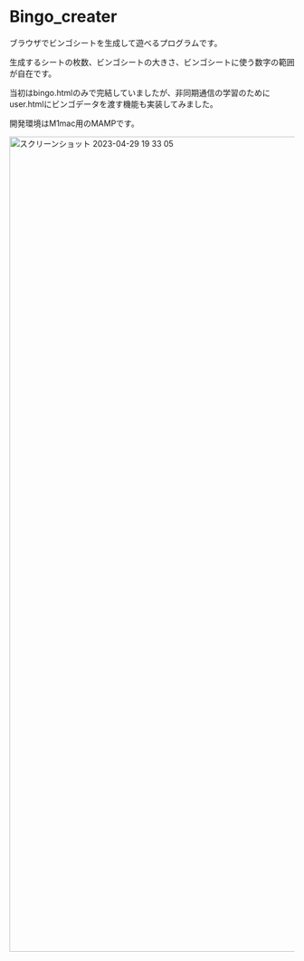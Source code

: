 # Bingo_creater
  ブラウザでビンゴシートを生成して遊べるプログラムです。
  
  生成するシートの枚数、ビンゴシートの大きさ、ビンゴシートに使う数字の範囲が自在です。
  
  当初はbingo.htmlのみで完結していましたが、非同期通信の学習のためにuser.htmlにビンゴデータを渡す機能も実装してみました。
  
  開発環境はM1mac用のMAMPです。


<img width="1440" alt="スクリーンショット 2023-04-29 19 33 05" src="https://user-images.githubusercontent.com/131146548/235298245-d886fecc-522e-4ebf-8cab-356e76948381.png">
